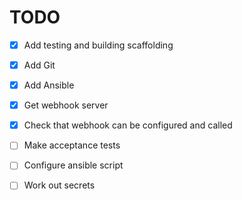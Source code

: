 # TODO
- [X] Add testing and building scaffolding
- [X] Add Git
- [X] Add Ansible
- [X] Get webhook server

- [X] Check that webhook can be configured and called
- [ ] Make acceptance tests
- [ ] Configure ansible script
- [ ] Work out secrets